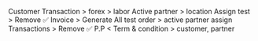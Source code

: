 
Customer Transaction > forex > labor
Active partner > location
Assign test > Remove ✅
Invoice > Generate
All test order > active partner assign
Transactions > Remove ✅
P.P < Term & condition > customer, partner
